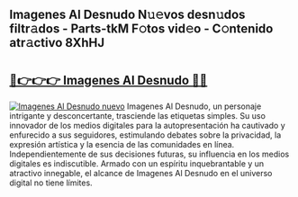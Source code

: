 ## Imagenes Al Desnudo N𝚞𝚎vos desn𝚞dos filtr𝚊dos - Parts-tkM F𝚘tos vid𝚎o - C𝚘ntenido atr𝚊ctivo 8XhHJ

# <h2><a href="http://mbbw5v.tromn.icu/?c=Imagenes+Al+Desnudo">🔗👉👉👉 Imagenes Al Desnudo 🔗🔗</a></h2>

[![Imagenes Al Desnudo nuevo](https://i.imgur.com/pEAQMta.gif)](http://mbbw5v.tromn.icu/?c=Imagenes+Al+Desnudo)
Imagenes Al Desnudo, un personaje intrigante y desconcertante, trasciende las etiquetas simples. Su uso innovador de los medios digitales para la autopresentación ha cautivado y enfurecido a sus seguidores, estimulando debates sobre la privacidad, la expresión artística y la esencia de las comunidades en línea. Independientemente de sus decisiones futuras, su influencia en los medios digitales es indiscutible. Armado con un espíritu inquebrantable y un atractivo innegable, el alcance de Imagenes Al Desnudo en el universo digital no tiene límites.
